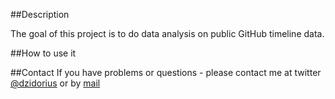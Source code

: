 ##Description

The goal of this project is to do data analysis on public GitHub timeline data. 

##How to use it



##Contact
If you have problems or questions - please contact me at twitter [@dzidorius](twitter.com/dzidorius) or by [mail](https://github.com/kafka399)

